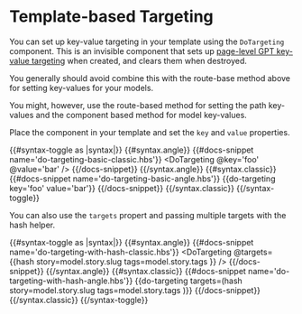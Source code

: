 # Template-based Targeting

You can set up key-value targeting in your template using the `DoTargeting` component. This is an invisible component that sets up [page-level GPT key-value targeting](https://support.google.com/admanager/answer/1697712#use_key-value_targeting_with_GPT) when created, and clears them when destroyed.

<aside><p>You generally should avoid combine this with the route-base method above for setting key-values for your models.</p><p>You might, however, use the route-based method for setting the path key-values and the component based method for model key-values.</p></aside>

Place the component in your template and set the `key` and `value` properties.

{{#syntax-toggle as |syntax|}}
  {{#syntax.angle}}
    {{#docs-snippet name='do-targeting-basic-classic.hbs'}}
      <DoTargeting @key='foo' @value='bar' />
    {{/docs-snippet}}
  {{/syntax.angle}}
  {{#syntax.classic}}
    {{#docs-snippet name='do-targeting-basic-angle.hbs'}}
      {{do-targeting key='foo' value='bar'}}
    {{/docs-snippet}}
  {{/syntax.classic}}
{{/syntax-toggle}}

You can also use the `targets` propert and passing multiple targets with the hash helper.

{{#syntax-toggle as |syntax|}}
  {{#syntax.angle}}
    {{#docs-snippet name='do-targeting-with-hash-classic.hbs'}}
      <DoTargeting @targets={{hash
        story=model.story.slug
        tags=model.story.tags
      }} />
    {{/docs-snippet}}
  {{/syntax.angle}}
  {{#syntax.classic}}
    {{#docs-snippet name='do-targeting-with-hash-angle.hbs'}}
      {{do-targeting targets=(hash
        story=model.story.slug
        tags=model.story.tags
      )}}
    {{/docs-snippet}}
  {{/syntax.classic}}
{{/syntax-toggle}}
